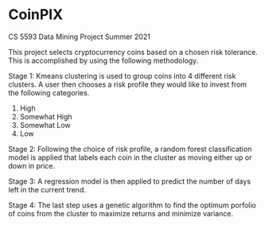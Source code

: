 # CoinPIX

CS 5593 Data Mining Project
Summer 2021

This project selects cryptocurrency coins based on a chosen risk tolerance.  This is accomplished by using the following methodology.

Stage 1: Kmeans clustering is used to group coins into 4 different risk clusters.  A user then chooses a risk profile they would like to invest from the following categories.
1. High
2. Somewhat High
3. Somewhat Low
4. Low

Stage 2: Following the choice of risk profile, a random forest classification model is applied that labels each coin in the cluster as moving either up or down in price.

Stage 3: A regression model is then applied to predict the number of days left in the current trend.

Stage 4: The last step uses a genetic algorithm to find the optimum porfolio of coins from the cluster to maximize returns and minimize variance.  




